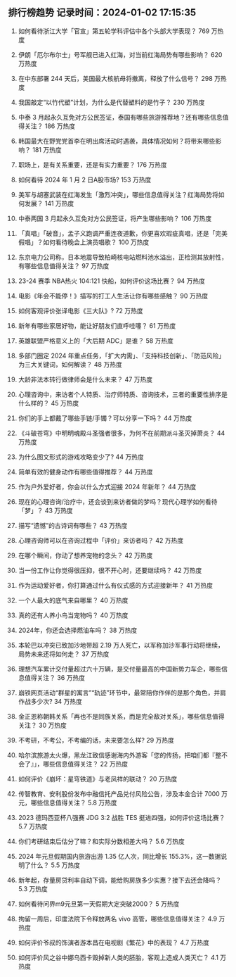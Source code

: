 
## 排行榜趋势 记录时间：2024-01-02 17:15:35
  
  1. 如何看待浙江大学「官宣」第五轮学科评估中各个头部大学表现？ 769 万热度
    
  2. 伊朗「厄尔布尔士」号军舰已进入红海，对当前红海局势有哪些影响？ 620 万热度
    
  3. 在中东部署 244 天后，美国最大核航母将撤离，释放了什么信号？ 298 万热度
    
  4. 我国敲定“以竹代塑”计划，为什么是代替塑料的是竹子？ 230 万热度
    
  5. 中泰 3 月起永久互免对方公民签证，泰国有哪些旅游推荐地？还有哪些信息值得关注？ 186 万热度
    
  6. 韩国最大在野党党首李在明出席活动时遇袭，具体情况如何？将带来哪些影响？ 181 万热度
    
  7. 职场上，是有关系重要，还是有实力重要？ 176 万热度
    
  8. 如何看待 2024 年 1 月 2 日A股市场? 153 万热度
    
  9. 美军与胡塞武装在红海发生「激烈冲突」，哪些信息值得关注？红海局势将如何发展？ 141 万热度
    
  10. 中泰两国 3 月起永久互免对方公民签证，将产生哪些影响？ 106 万热度
    
  11. 「真唱」「破音」，孟子义跑调严重连夜道歉，你更喜欢瑕疵真唱，还是「完美假唱」？如何看待晚会上演员唱歌？ 100 万热度
    
  12. 东京电力公司称，日本地震导致柏崎核电站燃料池水溢出，正检测其放射性，有哪些信息值得关注？ 97 万热度
    
  13. 23-24 赛季 NBA热火 104:121 快船，如何评价这场比赛？ 94 万热度
    
  14. 电影《年会不能停！》描写的打工人生活让你有哪些感触？ 90 万热度
    
  15. 如何客观评价张译电影《三大队》? 72 万热度
    
  16. 新年有哪些家居好物，能让好朋友们直呼哇噻？ 61 万热度
    
  17. 英雄联盟严格意义上的「大后期 ADC」是谁？ 58 万热度
    
  18. 多部门圈定 2024 年重点任务，「扩大内需」、「支持科技创新」、「防范风险」为三大关键词，如何解读？ 48 万热度
    
  19. 大龄非法本转行做律师会是什么未来？ 47 万热度
    
  20. 心理咨询中，来访者个人特质、治疗师特质、咨询技术，三者的重要性排序是什么样的？ 45 万热度
    
  21. 你们的手上都戴了哪些手链/手镯？可以分享一下吗？ 44 万热度
    
  22. 《斗破苍穹》中明明魂殿斗圣强者很多，为何不在前期派斗圣灭掉萧炎？ 44 万热度
    
  23. 为什么图文形式的游戏攻略变少了? 44 万热度
    
  24. 简单有效的健身动作有哪些值得推荐？ 44 万热度
    
  25. 作为户外爱好者，你会以什么方式迎接 2024 年新年？ 44 万热度
    
  26. 现在的心理咨询/治疗中，还会谈到来访者做的梦吗？现代心理学如何看待「梦」？ 43 万热度
    
  27. 描写“遗憾”的古诗词有哪些？ 43 万热度
    
  28. 心理咨询师可以在咨询过程中「评价」来访者吗？ 42 万热度
    
  29. 在哪个瞬间，你动了想养宠物的念头？ 42 万热度
    
  30. 当一份工作让你觉得很压抑，很不开心时，还要继续吗？ 42 万热度
    
  31. 作为运动爱好者，你打算通过什么有仪式感的方式迎接新年？ 41 万热度
    
  32. 一个人最大的底气来自哪里？ 40 万热度
    
  33. 真的还有人养小鸟当宠物吗？ 40 万热度
    
  34. 2024年，你还会选择燃油车吗？ 38 万热度
    
  35. 本轮巴以冲突已致加沙地带超 2.19 万人死亡，以军称加沙军事行动将继续，局势未来还将如何走？ 37 万热度
    
  36. 理想汽车累计交付量超过六十万辆，是交付量最高的中国新势力车企，哪些信息值得关注？ 36 万热度
    
  37. 崩铁网页活动“群星的寓言”“轨迹”环节中，最常陪你作伴的是那个角色，并肩作战多少次? 34 万热度
    
  38. 金正恩称朝韩关系「再也不是同族关系，而是完全敌对关系」，哪些信息值得关注？ 30 万热度
    
  39. 不考研，不考公，不考编的话，未来要怎么样? 29 万热度
    
  40. 哈尔滨旅游太火爆，黑龙江致信感谢海内外游客「您的传扬，把咱们都『整不会了』」，哪些信息值得关注？ 22 万热度
    
  41. 如何评价《崩坏：星穹铁道》与老凤祥的联动？ 20 万热度
    
  42. 传智教育、安利股份发布中融信托产品兑付风险公告，涉及本金合计 7000 万元，哪些信息值得关注？ 5.8 万热度
    
  43. 2023 德玛西亚杯八强赛 JDG 3:2 战胜 TES 挺进四强，如何评价这场比赛？ 5.7 万热度
    
  44. 你们考研结束后估分了嘛？和实际分数相差大吗？ 5.6 万热度
    
  45. 2024 年元旦假期国内旅游出游 1.35 亿人次，同比增长 155.3%，这一数据说明了什么？ 5.5 万热度
    
  46. 新年起，存量房贷利率自动下调，能给购房族多少实惠？接下去还会降吗？ 5.3 万热度
    
  47. 如何看待问界m9元旦第一天假期大定突破2000？ 5 万热度
    
  48. 拘留一周后，印度法院下令释放两名 vivo 高管，哪些信息值得关注？ 4.9 万热度
    
  49. 如何评价爷叔的饰演者游本昌在电视剧《繁花》中的表现？ 4.7 万热度
    
  50. 如何评价风之谷中娜乌西卡毁掉新人类的胚胎，客观上造成人类灭亡？ 4.1 万热度
    